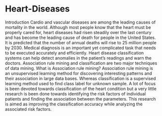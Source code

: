 # Heart-Diseases
Introduction
Cardio and vascular diseases are among the leading causes of mortality in the world. 
Although most people know that the heart must be properly cared for, heart diseases had risen steadily over the last century and has become the leading cause of death for people in the United States.
It is predicted that the number of annual deaths will rise to 25 million people by 2030. Medical diagnosis is an important yet complicated task that needs to be executed accurately and efficiently. 
Heart disease classification systems can help detect anomalies in the patient’s readings and warn the doctors. Association rule mining and classification are two major techniques of data mining.
What is Association rule mining?
Association rule mining is an unsupervised learning method for discovering interesting patterns and their association in large data bases. 
Whereas classification is a supervised learning method used to find class label for unknown sample.
A lot of focus is been devoted towards classification of the heart condition but a very little research is been done towards identifying the risk factors of individual patients and finding the association between the parameters. 
This research is aimed as improving the classification accuracy while analyzing the associated risk factors.
 

